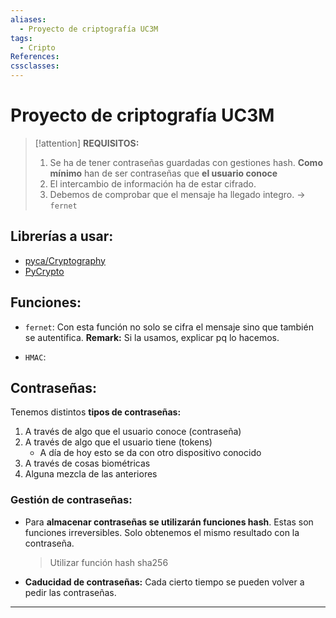 ```yaml
---
aliases:
  - Proyecto de criptografía UC3M
tags:
  - Cripto
References: 
cssclasses:
---
```

# Proyecto de criptografía UC3M

> [!attention]  **REQUISITOS:**
> 1. Se ha de tener contraseñas guardadas con gestiones hash. **Como mínimo** han de ser contraseñas que **el usuario conoce**
> 2. El intercambio de información ha de estar cifrado.
> 3. Debemos de comprobar que el mensaje ha llegado integro. → `fernet`

## Librerías a usar:
+ [pyca/Cryptography](https://cryptography.io/en/latest/)
+ [PyCrypto](https://nitratine.net/blog/post/python-encryption-and-decryption-with-pycryptodome/)

## Funciones: 

+ `fernet`: Con esta función no solo se cifra el mensaje sino que también se autentifica. 
  **Remark:** Si la usamos, explicar pq lo hacemos.

+ `HMAC`: 

## Contraseñas:
Tenemos distintos **tipos de contraseñas:**

1. A través de algo que el usuario conoce (contraseña)
2. A través de algo que el usuario tiene (tokens)
   + A día de hoy esto se da con otro dispositivo conocido
3. A través de cosas biométricas
4. Alguna mezcla de las anteriores

### Gestión de contraseñas: 

+ Para **almacenar contraseñas se utilizarán funciones hash**. Estas son funciones irreversibles. Solo obtenemos el mismo resultado con la contraseña. 
	> Utilizar función hash sha256
+ **Caducidad de contraseñas:** Cada cierto tiempo se pueden volver a pedir las contraseñas. 



***
